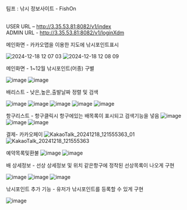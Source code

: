 
팀프 : 낚시 정보사이트 - FishOn<br/><br/>

USER URL – http://3.35.53.81:8082/v1/index<br/>
ADMIN URL - http://3.35.53.81:8082/v1/loginXdm

메인화면 - 카카오맵을 이용한 지도에 낚시포인트표시

![2024-12-18 12 07 03](https://github.com/user-attachments/assets/30d26b1f-08cf-47d5-bd3f-8892ecb80d32)
![2024-12-18 12 08 09](https://github.com/user-attachments/assets/b52426c8-344d-4e22-913d-2e261cd386d7)

메인화면 - 1~12월 낚시포인트(어종) 구별

![image](https://github.com/user-attachments/assets/6fdd1d6c-b460-4e06-90d6-af50c5645e42)
![image](https://github.com/user-attachments/assets/d81f8c1a-239a-4547-a1f4-31776e7fcf79)

배리스트 - 낮은,높은,출발날짜 정렬 및 검색

![image](https://github.com/user-attachments/assets/88512436-566f-427c-89f5-5b1b97f742c6)
![image](https://github.com/user-attachments/assets/0c9376c9-d110-4e02-976b-3a50109602a2)
![image](https://github.com/user-attachments/assets/360ef7cf-54b2-4a35-8b7a-bdead835896d)
![image](https://github.com/user-attachments/assets/05698247-e659-43c6-b0fd-9c2920869965)
![image](https://github.com/user-attachments/assets/1a165f8b-0597-47c0-9f7b-4eef7f57b614)

항구리스트 - 항구클릭시 항구에있는 배목록이 표시되고 검색기능을 넣음
![image](https://github.com/user-attachments/assets/d2c3714d-5202-4913-80f9-ea5c81784c10)
![image](https://github.com/user-attachments/assets/13e53af4-786e-4244-90c0-956ac1c11031)
![image](https://github.com/user-attachments/assets/ea396cb8-9088-4759-9f5e-92a449f2f275)

결제- 카카오페이
![KakaoTalk_20241218_121555363_01](https://github.com/user-attachments/assets/ae988f1e-4919-4138-931d-f86a8f61bfca)
![KakaoTalk_20241218_121555363](https://github.com/user-attachments/assets/e31a3df4-db00-4f0f-9172-e716377c2f6d)

예약목록및환불
![image](https://github.com/user-attachments/assets/5d1b3db8-006d-469a-9e3d-8cce6177a67a)
![image](https://github.com/user-attachments/assets/5e631e19-3721-4aa9-b55a-040eb19714f9)

배 상세정보 - 선상 상세정보 및 위치 같은항구에 정착된 선상목록이 나오게 구현

![image](https://github.com/user-attachments/assets/4e194470-8823-43aa-b0df-8360d812debd)
![image](https://github.com/user-attachments/assets/09908fd5-be9c-454f-844c-619f20711e5b)
![image](https://github.com/user-attachments/assets/f80bd5b1-7e09-40fc-80d9-b046e51cf4dc)

낚시포인트 추가 기능 - 유저가 낚시포인트를 등록할 수 있게 구현

![image](https://github.com/user-attachments/assets/f1e0e86b-b319-4386-8c9e-4b67513c787f)






















